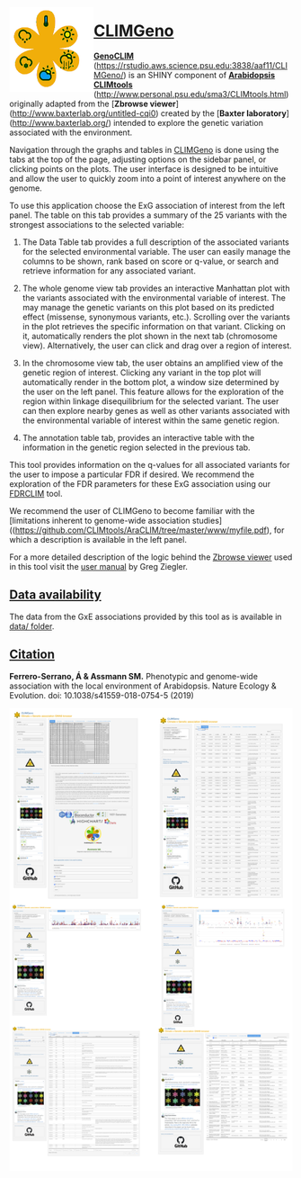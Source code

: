 [<img align="left" width="150" height="150" src="https://github.com/CLIMtools/CLIMGeno/blob/master/www/picture2.png">](https://rstudio.aws.science.psu.edu:3838/aaf11/CLIMGeno/ "CLIMGeno")

# [CLIMGeno](https://rstudio.aws.science.psu.edu:3838/aaf11/CLIMGeno/ "CLIMGeno")
[**GenoCLIM**](https://rstudio.aws.science.psu.edu:3838/aaf11/CLIMGeno/) (https://rstudio.aws.science.psu.edu:3838/aaf11/CLIMGeno/) is an SHINY component of [**Arabidopsis CLIMtools**](http://www.personal.psu.edu/sma3/CLIMtools.html) (http://www.personal.psu.edu/sma3/CLIMtools.html) originally adapted from the [**Zbrowse viewer**] (http://www.baxterlab.org/untitled-cqi0) created by the [**Baxter laboratory**] (http://www.baxterlab.org/) intended to explore the genetic variation associated with the environment.

Navigation through the graphs and tables in [CLIMGeno](https://rstudio.aws.science.psu.edu:3838/aaf11/CLIMGeno/ "CLIMGeno") is done using the tabs at the top of the page, adjusting options on the sidebar panel, or clicking points on the plots. The user interface is designed to be intuitive and allow the user to quickly zoom into a point of interest anywhere on the genome.

To use this application choose the ExG association of interest from the left panel. The table on this tab provides a summary of the 25 variants with the strongest associations to the selected variable:

1. The Data Table tab provides a full description of the associated variants for the selected environmental variable. The user can easily manage the columns to be shown, rank based on score or q-value, or search and retrieve information for any associated variant.

2. The whole genome view tab provides an interactive Manhattan plot with the variants associated with the environmental variable of interest. The may manage the genetic variants on this plot based on its predicted effect (missense, synonymous variants, etc.). Scrolling over the variants in the plot retrieves the specific information on that variant. Clicking on it, automatically renders the plot shown in the next tab (chromosome view). Alternatively, the user can click and drag over a region of interest.

3. In the chromosome view tab, the user obtains an amplified view of the genetic region of interest. Clicking any variant in the top plot will automatically render in the bottom plot, a window size determined by the user on the left panel. This feature allows for the exploration of the region within linkage disequilibrium for the selected variant. The user can then explore nearby genes as well as other variants associated with the environmental variable of interest within the same genetic region.

4. The annotation table tab, provides an interactive table with the information in the genetic region selected in the previous tab.

This tool provides information on the q-values for all associated variants for the user to impose a particular FDR if desired. We recommend the exploration of the FDR parameters for these ExG association using our [FDRCLIM](https://rstudio.aws.science.psu.edu:3838/aaf11/FDRCLIM/ "FDRCLIM") tool.

We recommend the user of CLIMGeno to become familiar with the [limitations inherent to genome-wide association studies]((https://github.com/CLIMtools/AraCLIM/tree/master/www/myfile.pdf), for which a description is available in the left panel.

For a more detailed description of the logic behind the [Zbrowse viewer](http://www.baxterlab.org/untitled-cqi0) used in this tool visit the [user manual](http://docs.wixstatic.com/ugd/52737a_2a65d0deb3bd4da2b5c0190c0de343ca.pdf) by Greg Ziegler.

## [Data availability](https://github.com/CLIMtools/AraCLIM/tree/master/data)
The data from the GxE associations provided by this tool as is available in [data/ folder](https://github.com/CLIMtools/CLIMGeno/tree/master/www/config/data). 

## [Citation](https://www.nature.com/articles/s41559-018-0754-5)
**Ferrero-Serrano, Á & Assmann SM.** Phenotypic and genome-wide association with the local environment of Arabidopsis. Nature Ecology & Evolution. doi: 10.1038/s41559-018-0754-5 (2019)

[<img align="left" src="https://github.com/CLIMtools/CLIMGeno/blob/master/Screen Shot.png">](https://rstudio.aws.science.psu.edu:3838/aaf11/CLIMGeno/ "CLIMGeno")
